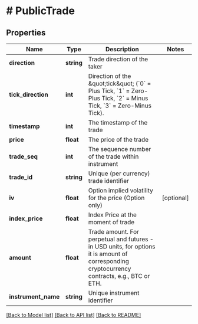 # # PublicTrade

## Properties

Name | Type | Description | Notes
------------ | ------------- | ------------- | -------------
**direction** | **string** | Trade direction of the taker | 
**tick_direction** | **int** | Direction of the \&quot;tick\&quot; (&#x60;0&#x60; &#x3D; Plus Tick, &#x60;1&#x60; &#x3D; Zero-Plus Tick, &#x60;2&#x60; &#x3D; Minus Tick, &#x60;3&#x60; &#x3D; Zero-Minus Tick). | 
**timestamp** | **int** | The timestamp of the trade | 
**price** | **float** | The price of the trade | 
**trade_seq** | **int** | The sequence number of the trade within instrument | 
**trade_id** | **string** | Unique (per currency) trade identifier | 
**iv** | **float** | Option implied volatility for the price (Option only) | [optional] 
**index_price** | **float** | Index Price at the moment of trade | 
**amount** | **float** | Trade amount. For perpetual and futures - in USD units, for options it is amount of corresponding cryptocurrency contracts, e.g., BTC or ETH. | 
**instrument_name** | **string** | Unique instrument identifier | 

[[Back to Model list]](../../README.md#documentation-for-models) [[Back to API list]](../../README.md#documentation-for-api-endpoints) [[Back to README]](../../README.md)


